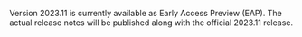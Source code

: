 [//]: # (title: TeamCity 2023.11 Release Notes)
[//]: # (auxiliary-id: TeamCity 2023.11 Release Notes)

Version 2023.11 is currently available as Early Access Preview (EAP). The actual release notes will be published along with the official 2023.11 release.

<!--

**Build: ????**

__??? November 2023__


project: TeamCity Fix versions: {2023.05.4 (129421)} #Fixed visible to: {All Users} -{Trunk issue}


### Feature





### Bug



### Performance Problem





project: TeamCity Fix versions: {2023.05.3 (129390)} #Fixed #{Security Problem}  -{Trunk issue}

### Security

X security problems have been fixed.

> We do not share the details of security-related issues to avoid compromising clients that keep using previous bugfix and/or major versions of TeamCity. Check out our [Security Bulletin](https://www.jetbrains.com/privacy-security/issues-fixed/?product=TeamCity&version=2023.05.11) for the list of disclosed vulnerability fixes. Security bulletins for new versions are typically published within the next few days after the release date.
>
{type="note"}

-->